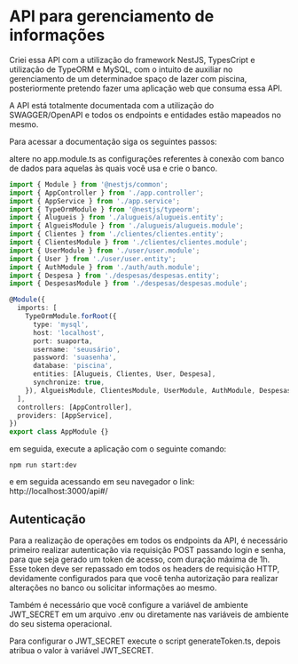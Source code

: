 # API para gerenciamento de informações

Criei essa API com a utilização do framework NestJS, TypesCript e utilização de TypeORM e MySQL, com o intuito de auxiliar no gerenciamento de um determinadoe spaço de lazer com piscina, posteriormente pretendo fazer uma aplicação web que consuma essa API.

A API está totalmente documentada com a utilização do SWAGGER/OpenAPI e todos os endpoints e entidades estão mapeados no mesmo.

Para acessar a documentação siga os seguintes passos:

altere no app.module.ts as configurações referentes à conexão com banco de dados para aquelas às quais você usa e crie o banco.

```typescript
import { Module } from '@nestjs/common';
import { AppController } from './app.controller';
import { AppService } from './app.service';
import { TypeOrmModule } from '@nestjs/typeorm';
import { Alugueis } from './alugueis/alugueis.entity';
import { AlgueisModule } from './alugueis/alugueis.module';
import { Clientes } from './clientes/clientes.entity';
import { ClientesModule } from './clientes/clientes.module';
import { UserModule } from './user/user.module';
import { User } from './user/user.entity';
import { AuthModule } from './auth/auth.module';
import { Despesa } from './despesas/despesas.entity';
import { DespesasModule } from './despesas/despesas.module';

@Module({
  imports: [
    TypeOrmModule.forRoot({
      type: 'mysql',
      host: 'localhost',
      port: suaporta,
      username: 'seuusário',
      password: 'suasenha',
      database: 'piscina',
      entities: [Alugueis, Clientes, User, Despesa],
      synchronize: true,
    }), AlgueisModule, ClientesModule, UserModule, AuthModule, DespesasModule
  ],
  controllers: [AppController],
  providers: [AppService],
})
export class AppModule {}

```
em seguida, execute a aplicação com o seguinte comando:

```
npm run start:dev
```

e em seguida acessando em seu navegador o link: http://localhost:3000/api#/

## Autenticação

Para a realização de operações em todos os endpoints da API, é necessário primeiro realizar autenticação via requisição POST passando login e senha, para que seja gerado um token de acesso, com duração máxima de 1h. Esse token deve ser repassado em todos os headers de requisição HTTP, devidamente configurados para que você tenha autorização para realizar alterações no banco ou solicitar informações ao mesmo.

Também é necessário que você configure a variável de ambiente JWT_SECRET em um arquivo .env ou diretamente nas variáveis de ambiente do seu sistema operacional.

Para configurar o JWT_SECRET execute o script generateToken.ts, depois atribua o valor à variável JWT_SECRET.
